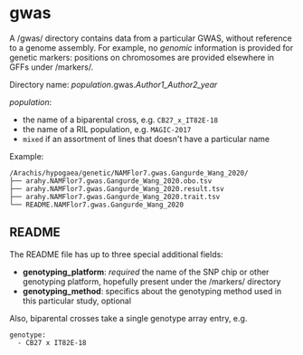 # gwas

A /gwas/ directory contains data from a particular GWAS, without reference to a genome assembly.
For example, no *genomic* information is provided for genetic markers: positions on chromosomes are provided elsewhere in GFFs under /markers/.

Directory name:
*population*.gwas.*Author1_Author2_year*

*population*:
- the name of a biparental cross, e.g. `CB27_x_IT82E-18`
- the name of a RIL population, e.g. `MAGIC-2017`
- `mixed` if an assortment of lines that doesn't have a particular name

Example:

```
/Arachis/hypogaea/genetic/NAMFlor7.gwas.Gangurde_Wang_2020/
├── arahy.NAMFlor7.gwas.Gangurde_Wang_2020.obo.tsv
├── arahy.NAMFlor7.gwas.Gangurde_Wang_2020.result.tsv
├── arahy.NAMFlor7.gwas.Gangurde_Wang_2020.trait.tsv
└── README.NAMFlor7.gwas.Gangurde_Wang_2020
```

## README
The README file has up to three special additional fields:
- **genotyping_platform**: *required* the name of the SNP chip or other genotyping platform, hopefully present under the /markers/ directory
- **genotyping_method**: specifics about the genotyping method used in this particular study, optional

Also, biparental crosses take a single genotype array entry, e.g.
```
genotype: 
  - CB27 x IT82E-18
```
